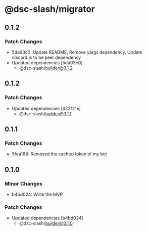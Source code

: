 # @dsc-slash/migrator

## 0.1.2

### Patch Changes

- 5da93c0: Update README, Remove yargs dependency, Update discord.js to be peer dependency
- Updated dependencies [5da93c0]
  - @dsc-slash/builder@0.1.2

## 0.1.2

### Patch Changes

- Updated dependencies [622f21e]
  - @dsc-slash/builder@0.1.1

## 0.1.1

### Patch Changes

- 5fea168: Removed the cached token of my bot

## 0.1.0

### Minor Changes

- b4bd024: Write the MVP

### Patch Changes

- Updated dependencies [b4bd024]
  - @dsc-slash/builder@0.1.0
